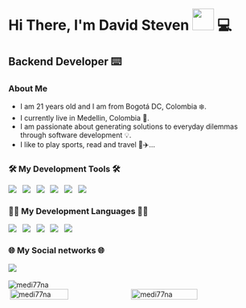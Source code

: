 <h1> Hi There,  I'm David Steven <img src="https://raw.githubusercontent.com/iampavangandhi/iampavangandhi/master/gifs/Hi.gif" width="43px"> 💻 </h1>

<h2>Backend Developer ⌨️</h2>

### About Me
- I am 21 years old and I am from Bogotá DC, Colombia ❄️.
- I currently live in Medellin, Colombia 🌄.
- I am passionate about generating solutions to everyday dilemmas through software development 💡.
- I like to play sports, read and travel 🚗✈️...

<h3>🛠️ My Development Tools 🛠️</h3>
    <p>
        <a href="https://git-scm.com/" target="_blank"><img
                src="https://img.shields.io/badge/git%20-%23F05133.svg?&style=for-the-badge&logo=git&logoColor=white" /></a>&nbsp;&nbsp;
        <a href="https://github.com/medi77na" target="_blank"><img
                src="https://img.shields.io/badge/github%20-%23000.svg?&style=for-the-badge&logo=github&logoColor=white" /></a>&nbsp;&nbsp;
        <a href="https://www.mysql.com/" target="_blank"><img
                src="https://img.shields.io/badge/mysql%20-%23016B93.svg?&style=for-the-badge&logo=mysql&logoColor=white" /></a>&nbsp;&nbsp;
        <a href="https://dotnet.microsoft.com/es-es/download" target="_blank"><img
                src="https://img.shields.io/static/v1?style=for-the-badge&message=.NET&color=512BD4&logo=.NET&logoColor=FFFFFF&label" /></a>&nbsp;&nbsp;
        <a href="https://laravel.com/" target="_blank"><img
                src="https://img.shields.io/static/v1?style=for-the-badge&message=Laravel&color=FF2D20&logo=Laravel&logoColor=FFFFFF&label" /></a>&nbsp;&nbsp;
        <a href="https://getbootstrap.com/" target="_blank"><img
                src="https://img.shields.io/static/v1?style=for-the-badge&message=Bootstrap&color=7952B3&logo=Bootstrap&logoColor=FFFFFF&label" /></a>&nbsp;&nbsp;
      </p>
<h3>👨‍💻 My Development Languages 👨‍💻</h3>
    <p >
        <a href="https://es.wikipedia.org/wiki/HTML5" target="_blank"><img
                src="https://img.shields.io/badge/html5%20-%23e34f26.svg?&style=for-the-badge&logo=html5&logoColor=white" /></a>&nbsp;&nbsp;
        <a href="https://developer.mozilla.org/es/docs/Web/CSS" target="_blank"><img
                src="https://img.shields.io/badge/css3%20-%231572B6.svg?&style=for-the-badge&logo=css3&logoColor=white" /></a>&nbsp;&nbsp;
        <a href="https://developer.mozilla.org/es/docs/Web/JavaScript" target="_blank"><img
                src="https://img.shields.io/badge/javascript%20-%23F7DF1E.svg?&style=for-the-badge&logo=javascript&logoColor=white" /></a>&nbsp;&nbsp;
        <a href="https://www.php.net/manual/es/intro-whatis.php" target="_blank"><img
                src="https://img.shields.io/static/v1?style=for-the-badge&message=PHP&color=777BB4&logo=PHP&logoColor=FFFFFF&label" /></a>&nbsp;&nbsp;
        <a href="https://learn.microsoft.com/es-es/dotnet/csharp/" target="_blank"><img
                src="https://img.shields.io/static/v1?style=for-the-badge&message=C+Sharp&color=239120&logo=C+Sharp&logoColor=FFFFFF&label" /></a>&nbsp;&nbsp;
    </p>
        <h3 >🌐 My Social networks 🌐</h3>
    <p >
         <a href="https://www.linkedin.com/in/david-medina-ingsoft?trk=people-guest_people_search-card" target="_blank"><img
                src="https://img.shields.io/static/v1?style=for-the-badge&message=LinkedIn&color=0A66C2&logo=LinkedIn&logoColor=FFFFFF&label" /></a>&nbsp;&nbsp;
    </p>
    <div >
        <img src="https://github-readme-stats.vercel.app/api/top-langs?username=medi77na&show_icons=true&theme=light&locale=en&layout=compact" alt="medi77na" />
    </div>
    <div  style="display: flex;justify-content: center;align-items: center">
        <img style="width: 48%;" src="https://github-readme-stats.vercel.app/api?username=medi77na&show_icons=true&theme=light&locale=en" alt="medi77na" />
        <img style="width: 51%;" src="https://github-readme-streak-stats.herokuapp.com/?user=medi77na&theme=light&locale=en" alt="medi77na" />  
    </div>
